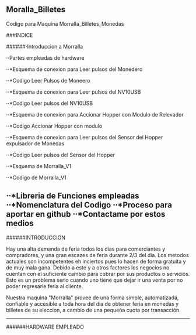 ## Moralla_Billetes
Codigo para Maquina Morralla_Billetes_Monedas

###INDICE

######⋅Introduccion a Morralla

⋅⋅Partes empleadas de hardware

⋅⋅*Esquema de conexion para Leer pulsos del Monedero

⋅⋅*Codigo Leer Pulsos de Moneero

⋅⋅*Esquema de conexion para Leer pulsos del NV10USB

⋅⋅*Codigo Leer pulsos del NV10USB

⋅⋅*Esquema de conexion para Accionar Hopper con Modulo de Relevador

⋅⋅*Codigo Accionar Hopper con modulo

⋅⋅*Esquema de conexion para Leer pulsos del Sensor del Hopper expulsador de Monedas

⋅⋅*Codigo Leer pulsos del Sensor del Hopper

⋅⋅*Esquema de Morralla_V1 

⋅⋅*Codigo de Morralla_V1

⋅⋅*Libreria de Funciones empleadas 
⋅⋅*Nomenclatura del Codigo
⋅⋅*Proceso para aportar en github
⋅⋅*Contactame por estos medios
---
######INTRODUCCION

Hay una alta demanda de feria todos los dias para comerciantes y compradores, y una gran escazes de feria durante 2/3 del dia. Los metodos actuales son incompetentes eh inciertos pues lo hacen de forma gratuita y de muy mala gana. Debido a este y a otros factores los negocios no cuentan con el suficiente cambio para cobrar por sus productos o servicios. Esto es un problema serio cuando uno tiene que dejar ir una venta por no poder regresarle feria al cliente.

Nuestra maquina "Morralla" provee de una forma simple, automatizada, confiable y accesible a toda hora del dia de obtener feria en monedas y billetes de su eleccion, a cambio de una pequeña cuota por transacción.

---
######HARDWARE EMPLEADO
